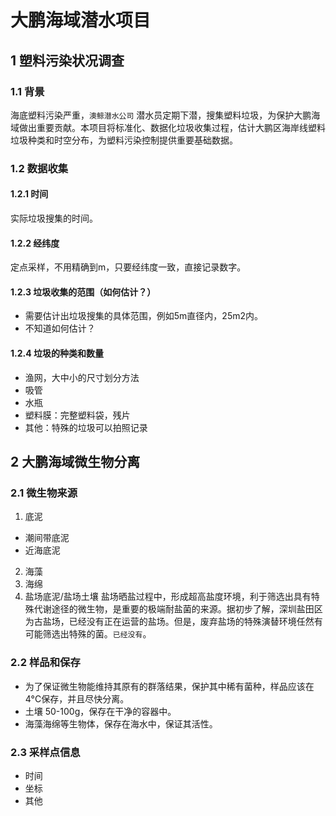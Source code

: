 # 大鹏海域潜水项目
## 1 塑料污染状况调查
### 1.1 背景
海底塑料污染严重，`澳鲸潜水公司` 潜水员定期下潜，搜集塑料垃圾，为保护大鹏海域做出重要贡献。本项目将标准化、数据化垃圾收集过程，估计大鹏区海岸线塑料垃圾种类和时空分布，为塑料污染控制提供重要基础数据。
### 1.2 数据收集

#### 1.2.1 时间
实际垃圾搜集的时间。

#### 1.2.2 经纬度
定点采样，不用精确到m，只要经纬度一致，直接记录数字。

#### 1.2.3 垃圾收集的范围（如何估计？）
* 需要估计出垃圾搜集的具体范围，例如5m直径内，25m2内。
* 不知道如何估计？

#### 1.2.4 垃圾的种类和数量
* 渔网，大中小的尺寸划分方法
* 吸管
* 水瓶
* 塑料膜：完整塑料袋，残片
* 其他：特殊的垃圾可以拍照记录

## 2 大鹏海域微生物分离
### 2.1 微生物来源
1. 底泥
* 潮间带底泥
* 近海底泥
2. 海藻
3. 海绵
4. 盐场底泥/盐场土壤
盐场晒盐过程中，形成超高盐度环境，利于筛选出具有特殊代谢途径的微生物，是重要的极端耐盐菌的来源。据初步了解，深圳盐田区为古盐场，已经没有正在运营的盐场。但是，废弃盐场的特殊演替环境任然有可能筛选出特殊的菌。`已经没有`。

### 2.2 样品和保存
* 为了保证微生物能维持其原有的群落结果，保护其中稀有菌种，样品应该在4°C保存，并且尽快分离。
* 土壤 50-100g，保存在干净的容器中。
* 海藻海绵等生物体，保存在海水中，保证其活性。

### 2.3 采样点信息
* 时间
* 坐标
* 其他
